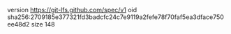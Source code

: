 version https://git-lfs.github.com/spec/v1
oid sha256:2709185e377321fd3badcfc24c7e9119a2fefe78f70faf5ea3dface750ee48d2
size 148

